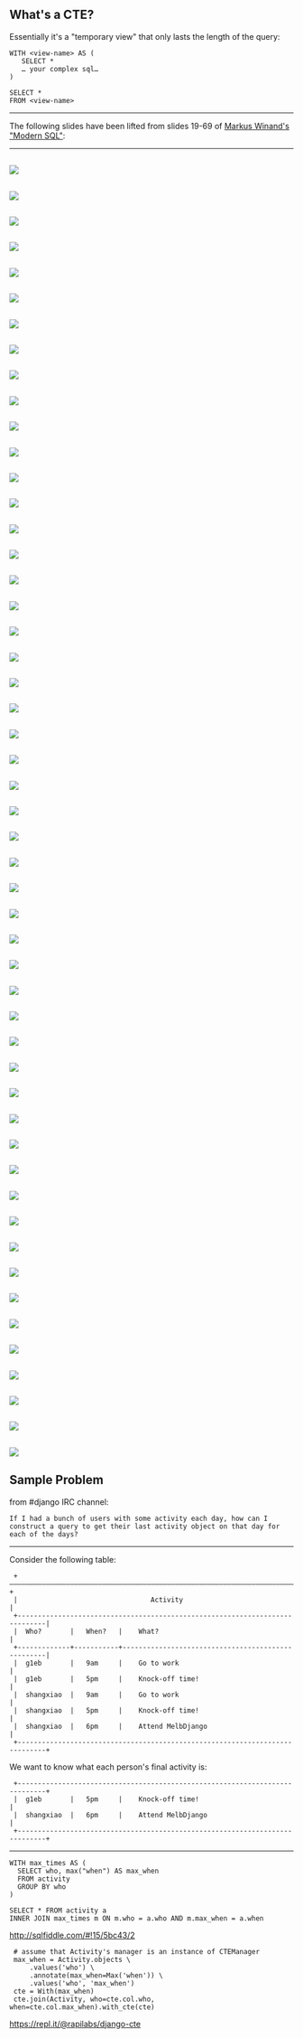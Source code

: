 What's a CTE?
-------------

Essentially it's a "temporary view" that only lasts the length of the query:

```
WITH <view-name> AS (
   SELECT *
   … your complex sql…
)

SELECT *
FROM <view-name>
```

---

The following slides have been lifted from slides 19-69 of 
[Markus Winand's "Modern SQL"](https://www.slideshare.net/MarkusWinand/modern-sql):

---

![](https://image.slidesharecdn.com/modernsqlinpostgresql-150130134147-conversion-gate01/95/modern-sql-in-open-source-and-commercial-databases-19-1024.jpg)
---
![](https://image.slidesharecdn.com/modernsqlinpostgresql-150130134147-conversion-gate01/95/modern-sql-in-open-source-and-commercial-databases-20-1024.jpg)
---
![](https://image.slidesharecdn.com/modernsqlinpostgresql-150130134147-conversion-gate01/95/modern-sql-in-open-source-and-commercial-databases-21-1024.jpg)
---
![](https://image.slidesharecdn.com/modernsqlinpostgresql-150130134147-conversion-gate01/95/modern-sql-in-open-source-and-commercial-databases-22-1024.jpg)
---
![](https://image.slidesharecdn.com/modernsqlinpostgresql-150130134147-conversion-gate01/95/modern-sql-in-open-source-and-commercial-databases-23-1024.jpg)
---
![](https://image.slidesharecdn.com/modernsqlinpostgresql-150130134147-conversion-gate01/95/modern-sql-in-open-source-and-commercial-databases-24-1024.jpg)
---
![](https://image.slidesharecdn.com/modernsqlinpostgresql-150130134147-conversion-gate01/95/modern-sql-in-open-source-and-commercial-databases-25-1024.jpg)
---
![](https://image.slidesharecdn.com/modernsqlinpostgresql-150130134147-conversion-gate01/95/modern-sql-in-open-source-and-commercial-databases-26-1024.jpg)
---
![](https://image.slidesharecdn.com/modernsqlinpostgresql-150130134147-conversion-gate01/95/modern-sql-in-open-source-and-commercial-databases-27-1024.jpg)
---
![](https://image.slidesharecdn.com/modernsqlinpostgresql-150130134147-conversion-gate01/95/modern-sql-in-open-source-and-commercial-databases-28-1024.jpg)
---
![](https://image.slidesharecdn.com/modernsqlinpostgresql-150130134147-conversion-gate01/95/modern-sql-in-open-source-and-commercial-databases-29-1024.jpg)
---
![](https://image.slidesharecdn.com/modernsqlinpostgresql-150130134147-conversion-gate01/95/modern-sql-in-open-source-and-commercial-databases-30-1024.jpg)
---
![](https://image.slidesharecdn.com/modernsqlinpostgresql-150130134147-conversion-gate01/95/modern-sql-in-open-source-and-commercial-databases-31-1024.jpg)
---
![](https://image.slidesharecdn.com/modernsqlinpostgresql-150130134147-conversion-gate01/95/modern-sql-in-open-source-and-commercial-databases-32-1024.jpg)
---
![](https://image.slidesharecdn.com/modernsqlinpostgresql-150130134147-conversion-gate01/95/modern-sql-in-open-source-and-commercial-databases-33-1024.jpg)
---
![](https://image.slidesharecdn.com/modernsqlinpostgresql-150130134147-conversion-gate01/95/modern-sql-in-open-source-and-commercial-databases-34-1024.jpg)
---
![](https://image.slidesharecdn.com/modernsqlinpostgresql-150130134147-conversion-gate01/95/modern-sql-in-open-source-and-commercial-databases-35-1024.jpg)
---
![](https://image.slidesharecdn.com/modernsqlinpostgresql-150130134147-conversion-gate01/95/modern-sql-in-open-source-and-commercial-databases-36-1024.jpg)
---
![](https://image.slidesharecdn.com/modernsqlinpostgresql-150130134147-conversion-gate01/95/modern-sql-in-open-source-and-commercial-databases-37-1024.jpg)
---
![](https://image.slidesharecdn.com/modernsqlinpostgresql-150130134147-conversion-gate01/95/modern-sql-in-open-source-and-commercial-databases-38-1024.jpg)
---
![](https://image.slidesharecdn.com/modernsqlinpostgresql-150130134147-conversion-gate01/95/modern-sql-in-open-source-and-commercial-databases-39-1024.jpg)
---
![](https://image.slidesharecdn.com/modernsqlinpostgresql-150130134147-conversion-gate01/95/modern-sql-in-open-source-and-commercial-databases-40-1024.jpg)
---
![](https://image.slidesharecdn.com/modernsqlinpostgresql-150130134147-conversion-gate01/95/modern-sql-in-open-source-and-commercial-databases-41-1024.jpg)
---
![](https://image.slidesharecdn.com/modernsqlinpostgresql-150130134147-conversion-gate01/95/modern-sql-in-open-source-and-commercial-databases-42-1024.jpg)
---
![](https://image.slidesharecdn.com/modernsqlinpostgresql-150130134147-conversion-gate01/95/modern-sql-in-open-source-and-commercial-databases-43-1024.jpg)
---
![](https://image.slidesharecdn.com/modernsqlinpostgresql-150130134147-conversion-gate01/95/modern-sql-in-open-source-and-commercial-databases-44-1024.jpg)
---
![](https://image.slidesharecdn.com/modernsqlinpostgresql-150130134147-conversion-gate01/95/modern-sql-in-open-source-and-commercial-databases-45-1024.jpg)
---
![](https://image.slidesharecdn.com/modernsqlinpostgresql-150130134147-conversion-gate01/95/modern-sql-in-open-source-and-commercial-databases-46-1024.jpg)
---
![](https://image.slidesharecdn.com/modernsqlinpostgresql-150130134147-conversion-gate01/95/modern-sql-in-open-source-and-commercial-databases-47-1024.jpg)
---
![](https://image.slidesharecdn.com/modernsqlinpostgresql-150130134147-conversion-gate01/95/modern-sql-in-open-source-and-commercial-databases-48-1024.jpg)
---
![](https://image.slidesharecdn.com/modernsqlinpostgresql-150130134147-conversion-gate01/95/modern-sql-in-open-source-and-commercial-databases-49-1024.jpg)
---
![](https://image.slidesharecdn.com/modernsqlinpostgresql-150130134147-conversion-gate01/95/modern-sql-in-open-source-and-commercial-databases-50-1024.jpg)
---
![](https://image.slidesharecdn.com/modernsqlinpostgresql-150130134147-conversion-gate01/95/modern-sql-in-open-source-and-commercial-databases-51-1024.jpg)
---
![](https://image.slidesharecdn.com/modernsqlinpostgresql-150130134147-conversion-gate01/95/modern-sql-in-open-source-and-commercial-databases-52-1024.jpg)
---
![](https://image.slidesharecdn.com/modernsqlinpostgresql-150130134147-conversion-gate01/95/modern-sql-in-open-source-and-commercial-databases-53-1024.jpg)
---
![](https://image.slidesharecdn.com/modernsqlinpostgresql-150130134147-conversion-gate01/95/modern-sql-in-open-source-and-commercial-databases-54-1024.jpg)
---
![](https://image.slidesharecdn.com/modernsqlinpostgresql-150130134147-conversion-gate01/95/modern-sql-in-open-source-and-commercial-databases-55-1024.jpg)
---
![](https://image.slidesharecdn.com/modernsqlinpostgresql-150130134147-conversion-gate01/95/modern-sql-in-open-source-and-commercial-databases-56-1024.jpg)
---
![](https://image.slidesharecdn.com/modernsqlinpostgresql-150130134147-conversion-gate01/95/modern-sql-in-open-source-and-commercial-databases-57-1024.jpg)
---
![](https://image.slidesharecdn.com/modernsqlinpostgresql-150130134147-conversion-gate01/95/modern-sql-in-open-source-and-commercial-databases-58-1024.jpg)
---
![](https://image.slidesharecdn.com/modernsqlinpostgresql-150130134147-conversion-gate01/95/modern-sql-in-open-source-and-commercial-databases-59-1024.jpg)
---
![](https://image.slidesharecdn.com/modernsqlinpostgresql-150130134147-conversion-gate01/95/modern-sql-in-open-source-and-commercial-databases-60-1024.jpg)
---
![](https://image.slidesharecdn.com/modernsqlinpostgresql-150130134147-conversion-gate01/95/modern-sql-in-open-source-and-commercial-databases-61-1024.jpg)
---
![](https://image.slidesharecdn.com/modernsqlinpostgresql-150130134147-conversion-gate01/95/modern-sql-in-open-source-and-commercial-databases-62-1024.jpg)
---
![](https://image.slidesharecdn.com/modernsqlinpostgresql-150130134147-conversion-gate01/95/modern-sql-in-open-source-and-commercial-databases-63-1024.jpg)
---
![](https://image.slidesharecdn.com/modernsqlinpostgresql-150130134147-conversion-gate01/95/modern-sql-in-open-source-and-commercial-databases-64-1024.jpg)
---
![](https://image.slidesharecdn.com/modernsqlinpostgresql-150130134147-conversion-gate01/95/modern-sql-in-open-source-and-commercial-databases-65-1024.jpg)
---
![](https://image.slidesharecdn.com/modernsqlinpostgresql-150130134147-conversion-gate01/95/modern-sql-in-open-source-and-commercial-databases-66-1024.jpg)
---
![](https://image.slidesharecdn.com/modernsqlinpostgresql-150130134147-conversion-gate01/95/modern-sql-in-open-source-and-commercial-databases-67-1024.jpg)
---
![](https://image.slidesharecdn.com/modernsqlinpostgresql-150130134147-conversion-gate01/95/modern-sql-in-open-source-and-commercial-databases-68-1024.jpg)
---
![](https://image.slidesharecdn.com/modernsqlinpostgresql-150130134147-conversion-gate01/95/modern-sql-in-open-source-and-commercial-databases-69-1024.jpg)
---


Sample Problem
--------------

from #django IRC channel:

    If I had a bunch of users with some activity each day, how can I construct a query to get their last activity object on that day for each of the days?

---

Consider the following table:

```
 +—————————————————————————————————————————————————————————————————————————————+
 |                                 Activity                                    |
 +-----------------------------------------------------------------------------|
 |  Who?       |   When?   |    What?                                          |
 +-------------+-----------+---------------------------------------------------|
 |  g1eb       |   9am     |    Go to work                                     |
 |  g1eb       |   5pm     |    Knock-off time!                                |
 |  shangxiao  |   9am     |    Go to work                                     |
 |  shangxiao  |   5pm     |    Knock-off time!                                |
 |  shangxiao  |   6pm     |    Attend MelbDjango                              |
 +-----------------------------------------------------------------------------+
```

We want to know what each person's final activity is:

```
 +-----------------------------------------------------------------------------+
 |  g1eb       |   5pm     |    Knock-off time!                                |
 |  shangxiao  |   6pm     |    Attend MelbDjango                              |
 +-----------------------------------------------------------------------------+
```
---

```
WITH max_times AS (
  SELECT who, max("when") AS max_when
  FROM activity
  GROUP BY who
)

SELECT * FROM activity a
INNER JOIN max_times m ON m.who = a.who AND m.max_when = a.when
```
http://sqlfiddle.com/#!15/5bc43/2

```
 # assume that Activity's manager is an instance of CTEManager
 max_when = Activity.objects \
     .values('who') \
     .annotate(max_when=Max('when')) \
     .values('who', 'max_when')
 cte = With(max_when)
 cte.join(Activity, who=cte.col.who, when=cte.col.max_when).with_cte(cte)
```

https://repl.it/@rapilabs/django-cte


